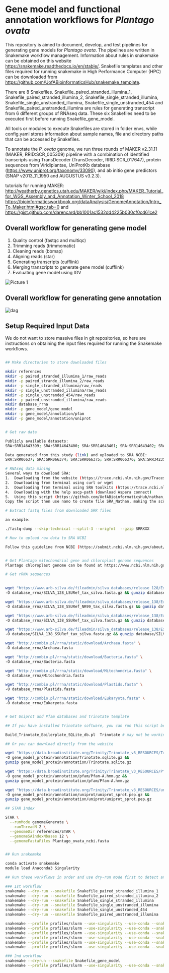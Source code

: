 # Gene model and functional annotation workflows for *Plantago ovata*

This repository is aimed to document, develop, and test pipelines for generating gene models for *Plantago ovata*. The pipelines are written in Snakemake workflow management. Information about rules in snakemake can be obtained on this website https://snakemake.readthedocs.io/en/stable/. Snakefile templates and other files required for running snakemake in High Performance Computer (HPC) can be downloaded from https://github.com/UofABioinformaticsHub/snakemake_template.

There are 8 Snakefiles. Snakefile_paired_stranded_illumina_1, Snakefile_paired_stranded_illumina_2, Snakefile_single_stranded_illumina, Snakefile_single_unstranded_illumina, Snakefile_single_unstranded_454 and Snakefile_paired_unstranded_illumina are rules for generating transcript from 6 different groups of RNAseq data. These six Snakefiles need to be executed first before running Snakefile_gene_model.

All tools or modules to execute Snakefiles are stored in folder envs, while config.yaml stores information about sample names, file and directory paths that can be accessed by Snakefiles.

To annotate the *P. ovata* genome, we run three rounds of MAKER v2.31.11 (MAKER, RRID:SCR_005309) pipeline with a combination of identified transcripts using TransDecoder (TransDecoder, RRID:SCR_017647), protein sequences from Viridiplantae, UniProtKb database (https://www.uniprot.org/taxonomy/33090), and ab initio gene predictors (SNAP v2013_11_1950 and AUGUSTUS v3.2.3). 

tutorials for running MAKER:
http://weatherby.genetics.utah.edu/MAKER/wiki/index.php/MAKER_Tutorial_for_WGS_Assembly_and_Annotation_Winter_School_2018
https://bioinformaticsworkbook.org/dataAnalysis/GenomeAnnotation/Intro_To_Maker.html#gsc.tab=0 and
https://gist.github.com/darencard/bb1001ac1532dd4225b030cf0cd61ce2



## Overall workflow for generating gene model

1.	Quality control (fastqc and multiqc)
2.	Trimming reads (trimmomatic)
3.	Cleaning reads (bbmap)
4.	Aligning reads (star)
5.	Generating transcripts (cufflink)
6.	Merging transcripts to generate gene model (cufflink)
7.	Evaluating gene model using IGV

![Picture 1](https://user-images.githubusercontent.com/57382343/102685534-4f86d800-4231-11eb-8f43-cc7cc62d1f57.png)

## Overall workflow for generating gene annotation

![dag](https://user-images.githubusercontent.com/57382343/214975083-ba582a19-0938-49dd-a601-7ca964b602ca.png)

## Setup Required Input Data

We do not want to store massive files in git repositories, so here are instructions on obtaining the input files required for running the Snakemake workflows.

```bash 

## Make directories to store downloaded files

mkdir references
mkdir -p paired_stranded_illumina_1/raw_reads
mkdir -p paired_strande_illumina_2/raw_reads
mkdir -p single_stranded_illumina/raw_reads
mkdir -p single_unstranded_illumina/raw_reads
mkdir -p single_unstranded_454/raw_reads
mkdir -p paired_unstranded_illumina/raw_reads
mkdir database_rrna
mkdir -p gene_model/gene_model
mkdir -p gene_model/annotation/pfam
mkdir -p gene_model/annotation/uniprot

```

```bash

# Get raw data

Publicly available datasets:
SRA:SRR14643399; SRA:SRR14643400; SRA:SRR14643401; SRA:SRR14643402; SRA:SRR14643403; SRA:SRR14643404; SRA:SRR14643405; SRA:SRR14643406; SRA:SRR14643407; SRA:SRR14643408; SRA:SRR14643409; SRA:SRR14643410; SRA:SRR14643411; SRA:SRR14643412; SRA:SRR14643413; SRA:SRR14643414; SRA:SRR14643415; SRA:SRR14643416; SRA:SRR14643417; SRA:SRR14643418; SRA:SRR14643419; SRA:SRR14643420; SRA:SRR14643421; SRA:SRR14643422; SRA:SRR14643423; SRA:SRR14643424; SRA:SRR14643425; SRA:SRR14643426; SRA:SRR14643427; SRA:SRR14643428; SRA:SRR14643429; SRA:SRR14643430; SRA:SRR14643431; SRA:SRR14643432; SRA:SRR14643433; SRA:SRR14643434; SRA:SRR14643435; SRA:SRR14643436

Data generated from this study (link) and uploaded to SRA NCBI:
SRA:SRR06637; SRA:SRR066374; SRA:SRR066375; SRA:SRR066376; SRA:SRR342350; SRA:SRR342351; SRA:SRR629688; SRA:SRR1311174; SRA:SRR1311175; SRA:SRR1311176; SRA:SRR1311177; SRA:SRR3883622 SRA:SRR3883620; SRA:SRR3883621; SRA:SRR3883618; SRA:SRR3883619; SRA:SRR3885726; SRA:SRR3885727; SRA:SRR3885728; SRA:SRR5434206; SRA:SRR5434207; SRA:SRR5434208; SRA:SRR5434209; SRA:SRR5434211; SRA:SRR5434210; SRA:SRR5434213; SRA:SRR5434212

# RNAseq data mining
Several ways to download SRA:
1.	Downloading from the website (https://trace.ncbi.nlm.nih.gov/Traces/sra/sra.cgi?view=search_seq_name)
2.	Downloading from terminal using curl or wget
3.	Downloading from terminal using SRA toolkits (https://trace.ncbi.nlm.nih.gov/Traces/sra/sra.cgi?view=software)
4.	Downloading with the help ascp-path (download Aspera connect)
5.	Using this script (https://github.com/UofABioinformaticsHub/nathan_sysadmin_scripts/blob/master/general_script/sra_downloader.sh)
Copy the script then use nano to create file SRA_Nathan, making the script executable chmod tx SRA_Nathan, inside the directory where we save the script, run it by typing ./SRA_Nathan –a SRR10076762 –o SRR10076762 

# Extract fastq files from downloaded SRR files

an example:

./fastq-dump --skip-technical --split-3 --origfmt  --gzip SRRXXX

# How to upload raw data to SRA NCBI

Follow this guideline from NCBI (https://submit.ncbi.nlm.nih.gov/about/sra/)
```

```bash

# Get Plantago mitochondrial gene and chloroplast genome sequences
Plantago chloroplast genome can be found at https://www.ncbi.nlm.nih.gov/nuccore/MH205737.1/ and a mitochondrial gene is in here https://www.ncbi.nlm.nih.gov/nuccore/EU069524.1/.

# Get rRNA sequences

   
wget "https://www.arb-silva.de/fileadmin/silva_databases/release_128/Exports/SILVA_128_LSURef_tax_silva.fasta.gz" \
-O database_rrna/SILVA_128_LSURef_tax_silva.fasta.gz && gunzip database_rrna/SILVA_128_LSURef_tax_silva.fasta.gz

wget "https://www.arb-silva.de/fileadmin/silva_databases/release_138/Exports/SILVA_138_SSURef_NR99_tax_silva.fasta.gz" \
-O database_rrna/SILVA_138_SSURef_NR99_tax_silva.fasta.gz && gunzip database_rrna/SILVA_138_SSURef_NR99_tax_silva.fasta.gz

wget "https://www.arb-silva.de/fileadmin/silva_databases/release_138/Exports/SILVA_138_SSURef_tax_silva.fasta.gz" \
-O database_rrna/SILVA_138_SSURef_tax_silva.fasta.gz && gunzip database_rrna/SILVA_138_SSURef_tax_silva.fasta.gz

wget "https://www.arb-silva.de/fileadmin/silva_databases/release_138/Exports/SILVA_138_SSURef_tax_silva.fasta.gz" \
-O database/SILVA_138_SSURef_tax_silva.fasta.gz && gunzip database/SILVA_138_SSURef_tax_silva.fasta.gz

wget "http://combio.pl/rrna/static/download/Archaea.fasta" \
-O database_rrna/Archaea.fasta

wget "http://combio.pl/rrna/static/download/Bacteria.fasta" \
-O database_rrna/Bacteria.fasta

wget "http://combio.pl/rrna/static/download/Mitochondria.fasta" \
-O database_rrna/Mitochondria.fasta

wget "http://combio.pl/rrna/static/download/Plastids.fasta" \
-O database_rrna/Plastids.fasta

wget "http://combio.pl/rrna/static/download/Eukaryota.fasta" \
-O database_rrna/Eukaryota.fasta


# Get Uniprot and Pfam databases and trinotate template

## If you have installed Trinotate software, you can run this script below:

Build_Trinotate_Boilerplate_SQLite_db.pl  Trinotate # may not be working as they update the databases

## Or you can download directly from the website

wget "https://data.broadinstitute.org/Trinity/Trinotate_v3_RESOURCES/Trinotate_v3.sqlite.gz" \
-O gene_model_protein/annotation/Trinotate.sqlite.gz &&
gunzip gene_model_protein/annotation/Trinotate.sqlite.gz

wget "https://data.broadinstitute.org/Trinity/Trinotate_v3_RESOURCES/Pfam-A.hmm.gz" \
-O gene_model_protein/annotation/pfam/Pfam-A.hmm.gz &&
gunzip gene_model_protein/annotation/pfam/Pfam-A.hmm.gz

wget "https://data.broadinstitute.org/Trinity/Trinotate_v3_RESOURCES/uniprot_sprot.pep.gz" \
-O gene_model_protein/annotation/uniprot/uniprot_sprot.pep.gz &&
gunzip gene_model_protein/annotation/uniprot/uniprot_sprot.pep.gz

## STAR index

STAR \
  --runMode genomeGenerate \
  --runThreadN 2 \
  --genomeDir references/STAR \
  --genomeSAindexNbases 12 \
  --genomeFastaFiles Plantago_ovata_ncbi.fasta

```

```bash

## Run snakemake

conda activate snakemake
module load Anaconda3 Singularity

## Run these workflows in order and use dry-run mode first to detect any problem related to snakemake rules

### 1st workflow 
snakemake --dry-run --snakefile Snakefile_paired_stranded_illumina_1
snakemake --dry-run --snakefile Snakefile_paired_stranded_illumina_2
snakemake --dry-run --snakefile Snakefile_single_stranded_illumina
snakemake --dry-run --snakefile Snakefile_single_unstranded_illumina
snakemake --dry-run --snakefile Snakefile_single_unstranded_454
snakemake --dry-run --snakefile Snakefile_paired_unstranded_illumina

snakemake --profile profiles/slurm --use-singularity --use-conda --snakefile Snakefile_paired_stranded_illumina_1
snakemake --profile profiles/slurm --use-singularity --use-conda --snakefile Snakefile_paired_stranded_illumina_2
snakemake --profile profiles/slurm --use-singularity --use-conda --snakefile Snakefile_single_stranded_illumina
snakemake --profile profiles/slurm --use-singularity --use-conda --snakefile Snakefile_single_unstranded_illumina
snakemake --profile profiles/slurm --use-singularity --use-conda --snakefile Snakefile_single_unstranded_454
snakemake --profile profiles/slurm --use-singularity --use-conda --snakefile Snakefile_paired_unstranded_illumina

### 2nd workflow
snakemake --dryrun --snakefile Snakefile_gene_model
snakemake --profile profiles/slurm --use-singularity --use-conda --snakefile Snakefile_gene_model

```

